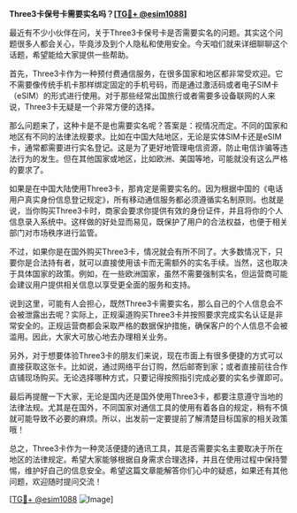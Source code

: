 **Three3卡保号卡需要实名吗？[[TG💪+ @esim1088](https://t.me/s/esim1088)]**

最近有不少小伙伴在问，关于Three3卡保号卡是否需要实名的问题。其实这个问题很多人都会关心，毕竟涉及到个人隐私和使用安全。今天咱们就来详细聊聊这个话题，希望能给大家提供一些帮助。

首先，Three3卡作为一种预付费通信服务，在很多国家和地区都非常受欢迎。它不需要像传统手机卡那样绑定固定的手机号码，而是通过激活码或者电子SIM卡（eSIM）的形式进行使用。对于那些经常出国旅行或者需要多设备联网的人来说，Three3卡无疑是一个非常方便的选择。

那么问题来了，这种卡是不是也需要实名呢？答案是：视情况而定。不同的国家和地区有不同的法律法规要求。比如在中国大陆地区，无论是实体SIM卡还是eSIM卡，通常都需要进行实名登记。这是为了更好地管理电信资源，防止电信诈骗等违法行为的发生。但在其他国家或地区，比如欧洲、美国等地，可能就没有这么严格的要求了。

如果是在中国大陆使用Three3卡，那肯定是需要实名的。因为根据中国的《电话用户真实身份信息登记规定》，所有移动通信服务都必须遵循实名制原则。也就是说，当你购买Three3卡时，商家会要求你提供有效的身份证件，并且将你的个人信息录入系统中。这样做的好处显而易见，既保护了用户的合法权益，也便于相关部门对市场秩序进行监管。

不过，如果你是在国外购买Three3卡，情况就会有所不同了。大多数情况下，只要你是合法持有者，就可以直接使用该卡而无需额外的实名手续。当然，这也取决于具体国家的政策。例如，在一些欧洲国家，虽然不需要强制实名，但运营商可能会建议用户提供相关信息以享受更全面的服务和支持。

说到这里，可能有人会担心，既然Three3卡需要实名，那么自己的个人信息会不会被泄露出去呢？实际上，正规渠道购买Three3卡并按照要求完成实名认证是非常安全的。正规运营商都会采取严格的数据保护措施，确保客户的个人信息不会被滥用。因此，大家大可放心地去办理相关业务。

另外，对于想要体验Three3卡的朋友们来说，现在市面上有很多便捷的方式可以直接获取这张卡。比如说，通过网络平台订购，然后邮寄到家；或者直接前往合作店铺现场购买。无论选择哪种方式，只要记得按照指引完成必要的实名步骤即可。

最后再提醒一下大家，无论是国内还是国外使用Three3卡，都要注意遵守当地的法律法规。尤其是在国外，不同国家对通信工具的使用有着各自的规定，稍有不慎就可能导致不必要的麻烦。所以，出发前一定要提前了解清楚目标国家的相关政策哦！

总之，Three3卡作为一种灵活便捷的通讯工具，其是否需要实名主要取决于所在地区的法律规定。希望大家能够根据自身需求合理选择，并且在使用过程中保持警惕，维护好自己的信息安全。希望这篇文章能解答你们心中的疑惑，如果还有其他问题，欢迎随时提问交流！

[[TG💪+ @esim1088](https://t.me/s/esim1088) ![Image](https://i.postimg.cc/4NQfJmqS/Snipaste-2025-05-13-00-14-12.png)]